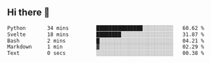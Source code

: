 ## Hi there 👋

<!--START_SECTION:waka-->

```txt
Python       34 mins         ███████████████░░░░░░░░░░   60.62 %
Svelte       18 mins         ████████░░░░░░░░░░░░░░░░░   31.87 %
Bash         2 mins          █░░░░░░░░░░░░░░░░░░░░░░░░   04.21 %
Markdown     1 min           ▓░░░░░░░░░░░░░░░░░░░░░░░░   02.29 %
Text         0 secs          ░░░░░░░░░░░░░░░░░░░░░░░░░   00.38 %
```

<!--END_SECTION:waka-->
